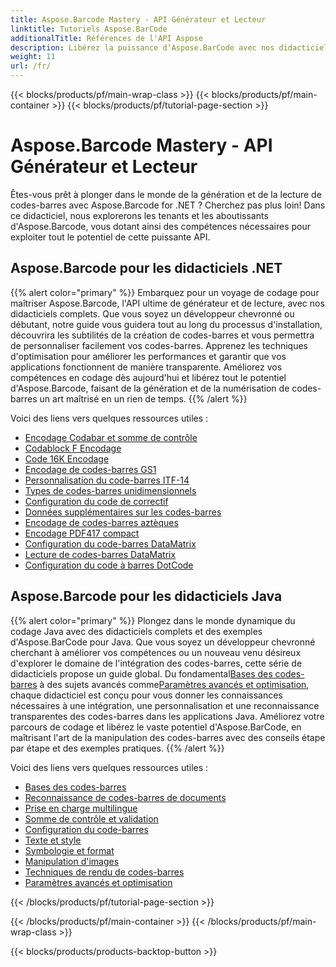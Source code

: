 ```yaml
---
title: Aspose.Barcode Mastery - API Générateur et Lecteur
linktitle: Tutoriels Aspose.BarCode
additionalTitle: Références de l'API Aspose
description: Libérez la puissance d’Aspose.BarCode avec nos didacticiels complets. Apprenez étape par étape à créer, personnaliser et optimiser des codes-barres sans effort.
weight: 11
url: /fr/
---
```


{{< blocks/products/pf/main-wrap-class >}}
{{< blocks/products/pf/main-container >}}
{{< blocks/products/pf/tutorial-page-section >}}

# Aspose.Barcode Mastery - API Générateur et Lecteur


Êtes-vous prêt à plonger dans le monde de la génération et de la lecture de codes-barres avec Aspose.Barcode for .NET ? Cherchez pas plus loin! Dans ce didacticiel, nous explorerons les tenants et les aboutissants d'Aspose.Barcode, vous dotant ainsi des compétences nécessaires pour exploiter tout le potentiel de cette puissante API.


## Aspose.Barcode pour les didacticiels .NET
{{% alert color="primary" %}}
Embarquez pour un voyage de codage pour maîtriser Aspose.Barcode, l'API ultime de générateur et de lecture, avec nos didacticiels complets. Que vous soyez un développeur chevronné ou débutant, notre guide vous guidera tout au long du processus d'installation, découvrira les subtilités de la création de codes-barres et vous permettra de personnaliser facilement vos codes-barres. Apprenez les techniques d'optimisation pour améliorer les performances et garantir que vos applications fonctionnent de manière transparente. Améliorez vos compétences en codage dès aujourd'hui et libérez tout le potentiel d'Aspose.Barcode, faisant de la génération et de la numérisation de codes-barres un art maîtrisé en un rien de temps.
{{% /alert %}}

Voici des liens vers quelques ressources utiles :
 
- [Encodage Codabar et somme de contrôle](./net/codabar-encoding-and-checksum/)
- [Codablock F Encodage](./net/codablock-f-encoding/)
- [Code 16K Encodage](./net/code-16k-encoding/)
- [Encodage de codes-barres GS1](./net/gs1-barcode-encoding/)
- [Personnalisation du code-barres ITF-14](./net/itf-14-barcode-customization/)
- [Types de codes-barres unidimensionnels](./net/one-dimensional-barcode-types/)
- [Configuration du code de correctif](./net/patch-code-configuration/)
- [Données supplémentaires sur les codes-barres](./net/supplemental-barcode-data/)
- [Encodage de codes-barres aztèques](./net/aztec-barcode-encoding/)
- [Encodage PDF417 compact](./net/compact-pdf417-encoding/)
- [Configuration du code-barres DataMatrix](./net/datamatrix-barcode-configuration/)
- [Lecture de codes-barres DataMatrix](./net/datamatrix-barcode-reading/)
- [Configuration du code à barres DotCode](./net/dotcode-barcode-configuration/)



## Aspose.Barcode pour les didacticiels Java
{{% alert color="primary" %}}
 Plongez dans le monde dynamique du codage Java avec des didacticiels complets et des exemples d'Aspose.BarCode pour Java. Que vous soyez un développeur chevronné cherchant à améliorer vos compétences ou un nouveau venu désireux d'explorer le domaine de l'intégration des codes-barres, cette série de didacticiels propose un guide global. Du fondamental[Bases des codes-barres](./java/barcode-basics/) à des sujets avancés comme[Paramètres avancés et optimisation](./java/advanced-settings-and-optimization/), chaque didacticiel est conçu pour vous donner les connaissances nécessaires à une intégration, une personnalisation et une reconnaissance transparentes des codes-barres dans les applications Java. Améliorez votre parcours de codage et libérez le vaste potentiel d'Aspose.BarCode, en maîtrisant l'art de la manipulation des codes-barres avec des conseils étape par étape et des exemples pratiques.
{{% /alert %}}

Voici des liens vers quelques ressources utiles :

- [Bases des codes-barres](./java/barcode-basics/)
- [Reconnaissance de codes-barres de documents](./java/document-barcode-recognition/)
- [Prise en charge multilingue](./java/multilingual-support/)
- [Somme de contrôle et validation](./java/checksum-and-validation/)
- [Configuration du code-barres](./java/barcode-configuration/)
- [Texte et style](./java/text-and-styling/)
- [Symbologie et format](./java/symbology-and-format/)
- [Manipulation d'images](./java/image-manipulation/)
- [Techniques de rendu de codes-barres](./java/barcode-rendering-techniques/)
- [Paramètres avancés et optimisation](./java/advanced-settings-and-optimization/)

{{< /blocks/products/pf/tutorial-page-section >}}

{{< /blocks/products/pf/main-container >}}
{{< /blocks/products/pf/main-wrap-class >}}

{{< blocks/products/products-backtop-button >}}
